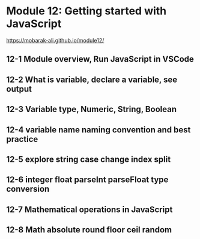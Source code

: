 # Module 12: Getting started with JavaScript
https://mobarak-ali.github.io/module12/

## 12-1 Module overview, Run JavaScript in VSCode

## 12-2 What is variable, declare a variable, see output

## 12-3 Variable type, Numeric, String, Boolean

## 12-4 variable name naming convention and best practice

## 12-5 explore string case change index split

## 12-6 integer float parseInt parseFloat type conversion

## 12-7 Mathematical operations in JavaScript

## 12-8 Math absolute round floor ceil random

